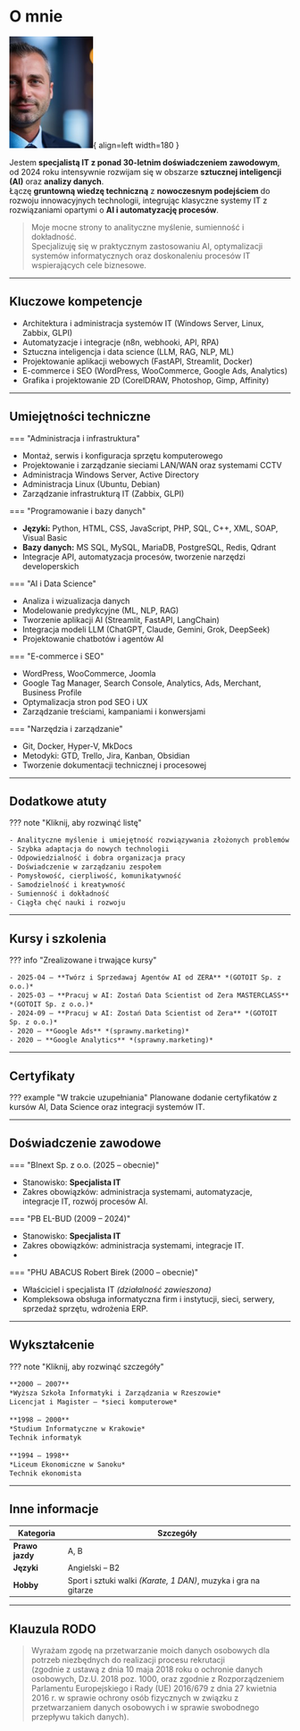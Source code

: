 # O mnie

![Robert Birek](assets/rb.jpg){ align=left width=180 }

Jestem **specjalistą IT z ponad 30-letnim doświadczeniem zawodowym**, od 2024 roku intensywnie rozwijam się w obszarze **sztucznej inteligencji (AI)** oraz **analizy danych**.  
Łączę **gruntowną wiedzę techniczną** z **nowoczesnym podejściem** do rozwoju innowacyjnych technologii, integrując klasyczne systemy IT z rozwiązaniami opartymi o **AI i automatyzację procesów**.

> Moje mocne strony to analityczne myślenie, sumienność i dokładność.  
> Specjalizuję się w praktycznym zastosowaniu AI, optymalizacji systemów informatycznych oraz doskonaleniu procesów IT wspierających cele biznesowe.

---

## Kluczowe kompetencje

- Architektura i administracja systemów IT (Windows Server, Linux, Zabbix, GLPI)  
- Automatyzacje i integracje (n8n, webhooki, API, RPA)  
- Sztuczna inteligencja i data science (LLM, RAG, NLP, ML)  
- Projektowanie aplikacji webowych (FastAPI, Streamlit, Docker)  
- E-commerce i SEO (WordPress, WooCommerce, Google Ads, Analytics)  
- Grafika i projektowanie 2D (CorelDRAW, Photoshop, Gimp, Affinity)

---

## Umiejętności techniczne

=== "Administracja i infrastruktura"

- Montaż, serwis i konfiguracja sprzętu komputerowego  
- Projektowanie i zarządzanie sieciami LAN/WAN oraz systemami CCTV  
- Administracja Windows Server, Active Directory  
- Administracja Linux (Ubuntu, Debian)  
- Zarządzanie infrastrukturą IT (Zabbix, GLPI)  

=== "Programowanie i bazy danych"

- **Języki:** Python, HTML, CSS, JavaScript, PHP, SQL, C++, XML, SOAP, Visual Basic  
- **Bazy danych:** MS SQL, MySQL, MariaDB, PostgreSQL, Redis, Qdrant  
- Integracje API, automatyzacja procesów, tworzenie narzędzi developerskich  

=== "AI i Data Science"

- Analiza i wizualizacja danych  
- Modelowanie predykcyjne (ML, NLP, RAG)  
- Tworzenie aplikacji AI (Streamlit, FastAPI, LangChain)  
- Integracja modeli LLM (ChatGPT, Claude, Gemini, Grok, DeepSeek)  
- Projektowanie chatbotów i agentów AI  

=== "E-commerce i SEO"

- WordPress, WooCommerce, Joomla  
- Google Tag Manager, Search Console, Analytics, Ads, Merchant, Business Profile  
- Optymalizacja stron pod SEO i UX  
- Zarządzanie treściami, kampaniami i konwersjami  

=== "Narzędzia i zarządzanie"

- Git, Docker, Hyper-V, MkDocs  
- Metodyki: GTD, Trello, Jira, Kanban, Obsidian  
- Tworzenie dokumentacji technicznej i procesowej  

---

## Dodatkowe atuty

??? note "Kliknij, aby rozwinąć listę"

    - Analityczne myślenie i umiejętność rozwiązywania złożonych problemów  
    - Szybka adaptacja do nowych technologii  
    - Odpowiedzialność i dobra organizacja pracy  
    - Doświadczenie w zarządzaniu zespołem  
    - Pomysłowość, cierpliwość, komunikatywność  
    - Samodzielność i kreatywność  
    - Sumienność i dokładność  
    - Ciągła chęć nauki i rozwoju  

---

## Kursy i szkolenia

??? info "Zrealizowane i trwające kursy"

    - 2025-04 — **Twórz i Sprzedawaj Agentów AI od ZERA** *(GOTOIT Sp. z o.o.)*  
    - 2025-03 — **Pracuj w AI: Zostań Data Scientist od Zera MASTERCLASS** *(GOTOIT Sp. z o.o.)*  
    - 2024-09 — **Pracuj w AI: Zostań Data Scientist od Zera** *(GOTOIT Sp. z o.o.)*  
    - 2020 — **Google Ads** *(sprawny.marketing)*  
    - 2020 — **Google Analytics** *(sprawny.marketing)*  

---

## Certyfikaty

??? example "W trakcie uzupełniania"
    Planowane dodanie certyfikatów z kursów AI, Data Science oraz integracji systemów IT.

---

## Doświadczenie zawodowe

=== "BInext Sp. z o.o. (2025 – obecnie)"
- Stanowisko: **Specjalista IT**  
- Zakres obowiązków: administracja systemami, automatyzacje, integracje IT, rozwój procesów AI.

=== "PB EL-BUD (2009 – 2024)"
- Stanowisko: **Specjalista IT**  
- Zakres obowiązków: administracja systemami, integracje IT.
- 
=== "PHU ABACUS Robert Birek (2000 – obecnie)"
- Właściciel i specjalista IT *(działalność zawieszona)*  
- Kompleksowa obsługa informatyczna firm i instytucji, sieci, serwery, sprzedaż sprzętu, wdrożenia ERP.

---

## Wykształcenie

??? note "Kliknij, aby rozwinąć szczegóły"

    **2000 – 2007**  
    *Wyższa Szkoła Informatyki i Zarządzania w Rzeszowie*  
    Licencjat i Magister – *sieci komputerowe*  

    **1998 – 2000**  
    *Studium Informatyczne w Krakowie*  
    Technik informatyk  

    **1994 – 1998**  
    *Liceum Ekonomiczne w Sanoku*  
    Technik ekonomista  

---

## Inne informacje

| Kategoria       | Szczegóły |
|------------------|-----------|
| **Prawo jazdy**  | A, B |
| **Języki**       | Angielski – B2 |
| **Hobby**        | Sport i sztuki walki *(Karate, 1 DAN)*, muzyka i gra na gitarze |

---

## Klauzula RODO

> Wyrażam zgodę na przetwarzanie moich danych osobowych dla potrzeb niezbędnych do realizacji procesu rekrutacji  
> (zgodnie z ustawą z dnia 10 maja 2018 roku o ochronie danych osobowych, Dz.U. 2018 poz. 1000, oraz zgodnie z Rozporządzeniem Parlamentu Europejskiego i Rady (UE) 2016/679 z dnia 27 kwietnia 2016 r. w sprawie ochrony osób fizycznych w związku z przetwarzaniem danych osobowych i w sprawie swobodnego przepływu takich danych).
